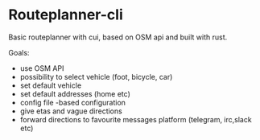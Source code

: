 # Routeplanner-cli

Basic routeplanner with cui, based on OSM api and built with rust. 

Goals:
- use OSM API
- possibility to select vehicle (foot, bicycle, car)
- set default vehicle
- set default addresses (home etc)
- config file -based configuration
- give etas and vague directions
- forward directions to favourite messages platform (telegram, irc,slack etc)
